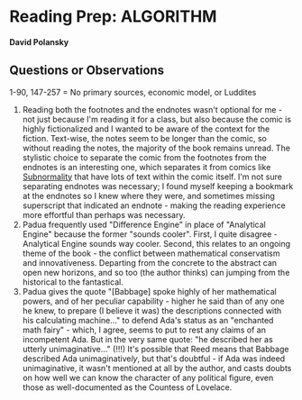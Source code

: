 # Reading Prep: ALGORITHM

#### David Polansky

## Questions or Observations

1-90, 147-257
= No primary sources, economic model, or Luddites

1. Reading both the footnotes and the endnotes wasn't optional for me - not just because I'm reading it for a class, but also because the comic is highly fictionalized and I wanted to be aware of the context for the fiction. Text-wise, the notes seem to be longer than the comic, so without reading the notes, the majority of the book remains unread. The stylistic choice to separate the comic from the footnotes from the endnotes is an interesting one, which separates it from comics like [Subnormality](http://www.viruscomix.com/page583.html) that have lots of text within the comic itself. I'm not sure separating endnotes was necessary; I found myself keeping a bookmark at the endnotes so I knew where they were, and sometimes missing superscript that indicated an endnote - making the reading experience more effortful than perhaps was necessary.
2. Padua frequently used "Difference Engine" in place of "Analytical Engine" because the former "sounds cooler". First, I quite disagree - Analytical Engine sounds way cooler. Second, this relates to an ongoing theme of the book - the conflict between mathematical conservatism and innovativeness. Departing from the concrete to the abstract can open new horizons, and so too (the author thinks) can jumping from the historical to the fantastical.
3. Padua gives the quote "[Babbage] spoke highly of her mathematical powers, and of her peculiar capability - higher he said than of any one he knew, to prepare (I believe it was) the descriptions connected with his calculating machine..." to defend Ada's status as an "enchanted math fairy" - which, I agree, seems to put to rest any claims of an incompetent Ada. But in the very same quote: "he described her as utterly unimaginative..." (!!!) It's possible that Reed means that Babbage described Ada unimaginative*ly*, but that's doubtful - if Ada was indeed unimaginative, it wasn't mentioned at all by the author, and casts doubts on how well we can know the character of any political figure, even those as well-documented as the Countess of Lovelace.

